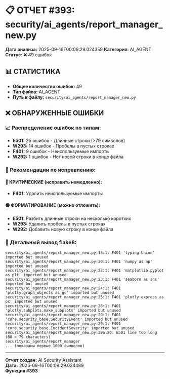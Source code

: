 # 📋 ОТЧЕТ #393: security/ai_agents/report_manager_new.py

**Дата анализа:** 2025-09-16T00:09:29.024359
**Категория:** AI_AGENT
**Статус:** ❌ 49 ошибок

## 📊 СТАТИСТИКА

- **Общее количество ошибок:** 49
- **Тип файла:** AI_AGENT
- **Путь к файлу:** `security/ai_agents/report_manager_new.py`

## ❌ ОБНАРУЖЕННЫЕ ОШИБКИ

### 📈 Распределение ошибок по типам:

- **E501:** 25 ошибок - Длинные строки (>79 символов)
- **W293:** 14 ошибок - Пробелы в пустых строках
- **F401:** 9 ошибок - Неиспользуемые импорты
- **W292:** 1 ошибок - Нет новой строки в конце файла

### 🎯 Рекомендации по исправлению:

#### 🔴 КРИТИЧЕСКИЕ (исправить немедленно):
- **F401:** Удалить неиспользуемые импорты

#### 🟢 ФОРМАТИРОВАНИЕ (можно отложить):
- **E501:** Разбить длинные строки на несколько коротких
- **W293:** Удалить пробелы в пустых строках
- **W292:** Добавить новую строку в конце файла

### 📝 Детальный вывод flake8:

```
security/ai_agents/report_manager_new.py:15:1: F401 'typing.Union' imported but unused
security/ai_agents/report_manager_new.py:20:1: F401 'numpy as np' imported but unused
security/ai_agents/report_manager_new.py:22:1: F401 'matplotlib.pyplot as plt' imported but unused
security/ai_agents/report_manager_new.py:23:1: F401 'seaborn as sns' imported but unused
security/ai_agents/report_manager_new.py:24:1: F401 'plotly.graph_objects as go' imported but unused
security/ai_agents/report_manager_new.py:25:1: F401 'plotly.express as px' imported but unused
security/ai_agents/report_manager_new.py:26:1: F401 'plotly.subplots.make_subplots' imported but unused
security/ai_agents/report_manager_new.py:29:1: F401 'core.security_base.SecurityEvent' imported but unused
security/ai_agents/report_manager_new.py:29:1: F401 'core.security_base.IncidentSeverity' imported but unused
security/ai_agents/report_manager_new.py:296:80: E501 line too long (80 > 79 characters)
security/ai_agents/report_manager
... (показаны первые 1000 символов)
```

---
**Отчет создан:** AI Security Assistant  
**Дата:** 2025-09-16T00:09:29.024489  
**Функция #393**
